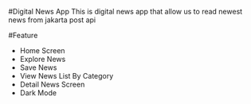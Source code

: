 #Digital News App
This is digital news app that allow us to read newest news from jakarta post api


#Feature
- Home Screen
- Explore News
- Save News
- View News List By Category
- Detail News Screen
- Dark Mode